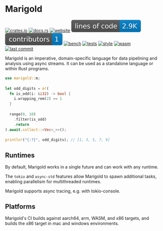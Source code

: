 # Marigold

[![crates.io](https://img.shields.io/crates/v/marigold.svg)](https://crates.io/crates/marigold)
[![docs.rs](https://img.shields.io/docsrs/marigold.svg)](https://docs.rs/marigold)
[![website](https://img.shields.io/badge/-website-blue)](https://dominic.computer/marigold)
[![lines of code](https://raw.githubusercontent.com/DominicBurkart/marigold/main/development_metadata/badges/lines_of_code.svg)](https://github.com/DominicBurkart/marigold)
[![contributors](https://raw.githubusercontent.com/DominicBurkart/marigold/main/development_metadata/badges/contributors.svg)](https://github.com/DominicBurkart/marigold/graphs/contributors)
[![bench](https://github.com/DominicBurkart/marigold/workflows/bench/badge.svg)](https://github.com/DominicBurkart/marigold/actions/workflows/bench.yaml)
[![tests](https://github.com/DominicBurkart/marigold/workflows/tests/badge.svg)](https://github.com/DominicBurkart/marigold/actions/workflows/tests.yaml)
[![style](https://github.com/DominicBurkart/marigold/workflows/style/badge.svg)](https://github.com/DominicBurkart/marigold/actions/workflows/style.yaml)
[![wasm](https://github.com/DominicBurkart/marigold/workflows/wasm/badge.svg)](https://github.com/DominicBurkart/marigold/actions/workflows/wasm.yaml)
[![last commit](https://img.shields.io/github/last-commit/dominicburkart/marigold)](https://github.com/DominicBurkart/marigold)

Marigold is an imperative, domain-specific language for data pipelining and
analysis using async streams. It can be used as a standalone language or within
Rust programs.

```rust
use marigold::m;

let odd_digits = m!(
  fn is_odd(i: &i32) -> bool {
    i.wrapping_rem(2) == 1
  }

  range(0, 10)
    .filter(is_odd)
    .return
).await.collect::<Vec<_>>();

println!("{:?}", odd_digits); // [1, 3, 5, 7, 9]
```

## Runtimes

By default, Marigold works in a single future and can work with any runtime.

The `tokio` and `async-std` features allow Marigold to spawn additional tasks,
enabling parallelism for multithreaded runtimes.

Marigold supports async tracing, e.g. with tokio-console.

## Platforms

Marigold's CI builds against aarch64, arm, WASM, and x86 targets, and builds
the x86 target in mac and windows environments.
